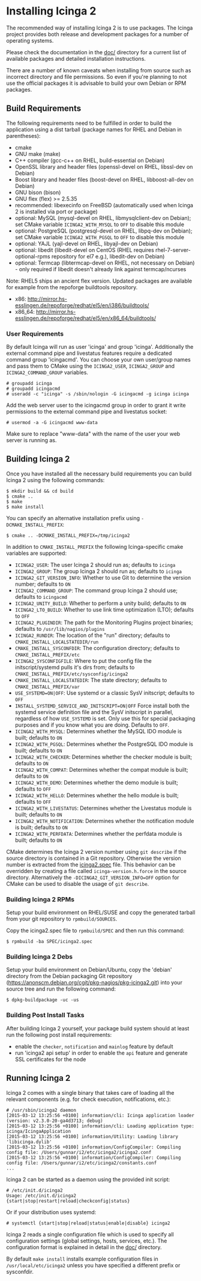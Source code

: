 # Installing Icinga 2

The recommended way of installing Icinga 2 is to use packages. The Icinga
project provides both release and development packages for a number
of operating systems.

Please check the documentation in the [doc/](doc/) directory for a current list
of available packages and detailed installation instructions.

There are a number of known caveats when installing from source such as
incorrect directory and file permissions. So even if you're planning to
not use the official packages it is advisable to build your own Debian
or RPM packages.

## Build Requirements

The following requirements need to be fulfilled in order to build the
application using a dist tarball (package names for RHEL and Debian in
parentheses):

* cmake
* GNU make (make)
* C++ compiler (gcc-c++ on RHEL, build-essential on Debian)
* OpenSSL library and header files (openssl-devel on RHEL, libssl-dev on Debian)
* Boost library and header files (boost-devel on RHEL, libboost-all-dev on Debian)
* GNU bison (bison)
* GNU flex (flex) >= 2.5.35
* recommended: libexecinfo on FreeBSD (automatically used when Icinga 2 is
               installed via port or package)
* optional: MySQL (mysql-devel on RHEL, libmysqlclient-dev on Debian); set CMake
             variable `ICINGA2_WITH_MYSQL` to `OFF` to disable this module
* optional: PostgreSQL (postgresql-devel on RHEL, libpq-dev on Debian); set CMake
            variable `ICINGA2_WITH_PGSQL` to `OFF` to disable this module
* optional: YAJL (yajl-devel on RHEL, libyajl-dev on Debian)
* optional: libedit (libedit-devel on CentOS (RHEL requires rhel-7-server-optional-rpms
            repository for el7 e.g.), libedit-dev on Debian)
* optional: Termcap (libtermcap-devel on RHEL, not necessary on Debian) - only
            required if libedit doesn't already link against termcap/ncurses

Note: RHEL5 ships an ancient flex version. Updated packages are available for
example from the repoforge buildtools repository.

* x86: http://mirror.hs-esslingen.de/repoforge/redhat/el5/en/i386/buildtools/
* x86\_64: http://mirror.hs-esslingen.de/repoforge/redhat/el5/en/x86_64/buildtools/

### User Requirements

By default Icinga will run as user 'icinga' and group 'icinga'. Additionally the
external command pipe and livestatus features require a dedicated command group
'icingacmd'. You can choose your own user/group names and pass them to CMake
using the `ICINGA2_USER`, `ICINGA2_GROUP` and `ICINGA2_COMMAND_GROUP` variables.

    # groupadd icinga
    # groupadd icingacmd
    # useradd -c "icinga" -s /sbin/nologin -G icingacmd -g icinga icinga

Add the web server user to the icingacmd group in order to grant it write
permissions to the external command pipe and livestatus socket:

    # usermod -a -G icingacmd www-data

Make sure to replace "www-data" with the name of the user your web server
is running as.

## Building Icinga 2

Once you have installed all the necessary build requirements you can build
Icinga 2 using the following commands:

    $ mkdir build && cd build
    $ cmake ..
    $ make
    $ make install

You can specify an alternative installation prefix using `-DCMAKE_INSTALL_PREFIX`:

    $ cmake .. -DCMAKE_INSTALL_PREFIX=/tmp/icinga2

In addition to `CMAKE_INSTALL_PREFIX` the following Icinga-specific cmake
variables are supported:

- `ICINGA2_USER`: The user Icinga 2 should run as; defaults to `icinga`
- `ICINGA2_GROUP`: The group Icinga 2 should run as; defaults to `icinga`
- `ICINGA2_GIT_VERSION_INFO`: Whether to use Git to determine the version number; defaults to `ON`
- `ICINGA2_COMMAND_GROUP`: The command group Icinga 2 should use; defaults to `icingacmd`
- `ICINGA2_UNITY_BUILD`: Whether to perform a unity build; defaults to `ON`
- `ICINGA2_LTO_BUILD`: Whether to use link time optimization (LTO); defaults to `OFF`
- `ICINGA2_PLUGINDIR`: The path for the Monitoring Plugins project binaries; defaults to `/usr/lib/nagios/plugins`
- `ICINGA2_RUNDIR`: The location of the "run" directory; defaults to `CMAKE_INSTALL_LOCALSTATEDIR/run`
- `CMAKE_INSTALL_SYSCONFDIR`: The configuration directory; defaults to `CMAKE_INSTALL_PREFIX/etc`
- `ICINGA2_SYSCONFIGFILE`: Where to put the config file the initscript/systemd pulls it's dirs from;
defaults to `CMAKE_INSTALL_PREFIX/etc/sysconfig/icinga2`
- `CMAKE_INSTALL_LOCALSTATEDIR`: The state directory; defaults to `CMAKE_INSTALL_PREFIX/var`
- `USE_SYSTEMD=ON|OFF`: Use systemd or a classic SysV initscript; defaults to `OFF`
- `INSTALL_SYSTEMD_SERVICE_AND_INITSCRIPT=ON|OFF` Force install both the systemd service definition file
and the SysV initscript in parallel, regardless of how `USE_SYSTEMD` is set.
Only use this for special packaging purposes and if you know what you are doing.
Defaults to `OFF`.
- `ICINGA2_WITH_MYSQL`: Determines whether the MySQL IDO module is built; defaults to `ON`
- `ICINGA2_WITH_PGSQL`: Determines whether the PostgreSQL IDO module is built; defaults to `ON`
- `ICINGA2_WITH_CHECKER`: Determines whether the checker module is built; defaults to `ON`
- `ICINGA2_WITH_COMPAT`: Determines whether the compat module is built; defaults to `ON`
- `ICINGA2_WITH_DEMO`: Determines whether the demo module is built; defaults to `OFF`
- `ICINGA2_WITH_HELLO`: Determines whether the hello module is built; defaults to `OFF`
- `ICINGA2_WITH_LIVESTATUS`: Determines whether the Livestatus module is built; defaults to `ON`
- `ICINGA2_WITH_NOTIFICATION`: Determines whether the notification module is built; defaults to `ON`
- `ICINGA2_WITH_PERFDATA`: Determines whether the perfdata module is built; defaults to `ON`

CMake determines the Icinga 2 version number using `git describe` if the
source directory is contained in a Git repository. Otherwise the version number
is extracted from the [icinga2.spec](icinga2.spec) file. This behavior can be
overridden by creating a file called `icinga-version.h.force` in the source
directory. Alternatively the `-DICINGA2_GIT_VERSION_INFO=OFF` option for CMake
can be used to disable the usage of `git describe`.

### Building Icinga 2 RPMs

Setup your build environment on RHEL/SUSE and copy the generated tarball from your git
repository to `rpmbuild/SOURCES`.

Copy the icinga2.spec file to `rpmbuild/SPEC` and then run this command:

    $ rpmbuild -ba SPEC/icinga2.spec

### Building Icinga 2 Debs

Setup your build environment on Debian/Ubuntu, copy the 'debian' directory from
the Debian packaging Git repository (https://anonscm.debian.org/cgit/pkg-nagios/pkg-icinga2.git)
into your source tree and run the following command:

    $ dpkg-buildpackage -uc -us

### Building Post Install Tasks

After building Icinga 2 yourself, your package build system should at least run the following post
install requirements:

* enable the `checker`, `notification` and `mainlog` feature by default
* run 'icinga2 api setup' in order to enable the `api` feature and generate SSL certificates for the node


## Running Icinga 2

Icinga 2 comes with a single binary that takes care of loading all the relevant
components (e.g. for check execution, notifications, etc.):

    # /usr/sbin/icinga2 daemon
    [2015-03-12 13:25:56 +0100] information/cli: Icinga application loader (version: v2.3.0-20-ga4d3713; debug)
    [2015-03-12 13:25:56 +0100] information/cli: Loading application type: icinga/IcingaApplication
    [2015-03-12 13:25:56 +0100] information/Utility: Loading library 'libicinga.dylib'
    [2015-03-12 13:25:56 +0100] information/ConfigCompiler: Compiling config file: /Users/gunnar/i2/etc/icinga2/icinga2.conf
    [2015-03-12 13:25:56 +0100] information/ConfigCompiler: Compiling config file: /Users/gunnar/i2/etc/icinga2/constants.conf
    ...

Icinga 2 can be started as a daemon using the provided init script:

    # /etc/init.d/icinga2
    Usage: /etc/init.d/icinga2 {start|stop|restart|reload|checkconfig|status}

Or if your distribution uses systemd:

    # systemctl {start|stop|reload|status|enable|disable} icinga2

Icinga 2 reads a single configuration file which is used to specify all
configuration settings (global settings, hosts, services, etc.). The
configuration format is explained in detail in the [doc/](doc/) directory.

By default `make install` installs example configuration files in
`/usr/local/etc/icinga2` unless you have specified a different prefix or
sysconfdir.
